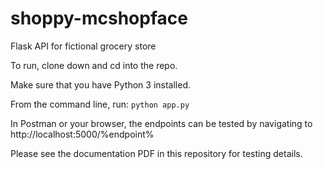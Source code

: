 # shoppy-mcshopface
Flask API for fictional grocery store

To run, clone down and cd into the repo. 

Make sure that you have Python 3 installed. 

From the command line, run: `python app.py`

In Postman or your browser, the endpoints can be tested by navigating to http://localhost:5000/%endpoint%

Please see the documentation PDF in this repository for testing details.

